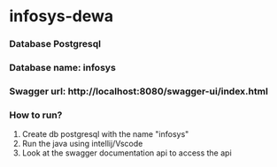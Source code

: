 # infosys-dewa
### Database Postgresql
### Database name: infosys
### Swagger url: http://localhost:8080/swagger-ui/index.html


### How to run?
1. Create db postgresql with the name "infosys"
2. Run the java using intellij/Vscode
3. Look at the swagger documentation api to access the api
